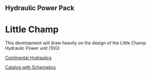 ## Hydraulic Power Pack

# Little Champ

This development will draw heavily on the design of the Little Champ Hydraulic Power unit (10G)

[Continental Hydraulics](http://www.continentalhydraulics.co.uk)

[Catalog with Schematics](http://www.continentalhydraulics.co.uk/pdf/2013/power_units/little_champ_hydraulic_power_unit_kits.pdf)


